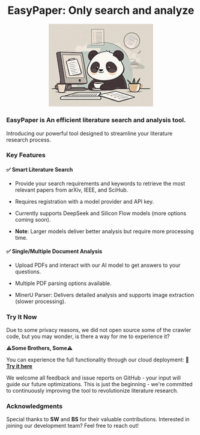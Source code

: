 <h1 align="center">EasyPaper: Only search and analyze</h1>
<p align="center">
    <img src="figure_file/jh.jpeg" width="55%" style="max-width: 300px;">
</p>

### EasyPaper is An efficient literature search and analysis tool.

Introducing our powerful tool designed to streamline your literature research process.

### Key Features

#### ✅ Smart Literature Search
- Provide your search requirements and keywords to retrieve the most relevant papers from arXiv, IEEE, and SciHub.
- Requires registration with a model provider and API key.

- Currently supports DeepSeek and Silicon Flow models (more options coming soon).

- **Note**: Larger models deliver better analysis but require more processing time.


#### ✅ Single/Multiple Document Analysis

- Upload PDFs and interact with our AI model to get answers to your questions.

- Multiple PDF parsing options available.

- MinerU Parser: Delivers detailed analysis and supports image extraction (slower processing).

### Try It Now

Due to some privacy reasons, we did not open source some of the crawler code, but you may wonder, is there a way for me to experience it?

**⚠️Some Brothers, Some⚠️**

You can experience the full functionality through our cloud deployment:
🔗 **[Try it here](http://47.122.37.248:65523/)**  

We welcome all feedback and issue reports on GitHub - your input will guide our future optimizations. This is just the beginning - we're committed to continuously improving the tool to revolutionize literature research.

### Acknowledgments
Special thanks to **SW** and **BS** for their valuable contributions. Interested in joining our development team? Feel free to reach out!
